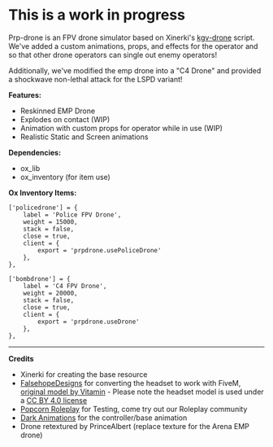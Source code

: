 # This is a work in progress

Prp-drone is an FPV drone simulator based on Xinerki's [kgv-drone](https://github.com/Xinerki/kgv-drone) script. We've added a custom animations, props, and effects for the operator and so that other drone operators can single out enemy operators! 


Additionally, we've modified the emp drone into a "C4 Drone" and provided a shockwave non-lethal attack for the LSPD variant!


**Features:**
- Reskinned EMP Drone
- Explodes on contact (WIP)
- Animation with custom props for operator while in use (WIP)
- Realistic Static and Screen animations

**Dependencies:**
- ox_lib
- ox_inventory (for item use)

**Ox Inventory Items:**

```
['policedrone'] = {
    label = 'Police FPV Drone',
    weight = 15000,
    stack = false,
    close = true,
    client = {
        export = 'prpdrone.usePoliceDrone'
    },
},

['bombdrone'] = {
    label = 'C4 FPV Drone',
    weight = 20000,
    stack = false,
    close = true,
    client = {
        export = 'prpdrone.useDrone'
    },
},

```

---
**Credits**
- Xinerki for creating the base resource
- [FalsehopeDesigns](https://falsehopedesigns.tebex.io/) for converting the headset to work with FiveM, [original model by Vitamin](https://sketchfab.com/3d-models/vr-headset-free-model-51b8dbff65e247979f068914f6197909) - Please note the headset model is used under a [CC BY 4.0 license](https://creativecommons.org/licenses/by/4.0/)
- [Popcorn Roleplay](https://discord.gg/popcornroleplay) for Testing, come try out our Roleplay community
- [Dark Animations](https://www.gta5-mods.com/users/Darks%20Animations) for the controller/base animation
- Drone retextured by PrinceAlbert (replace texture for the Arena EMP drone)
